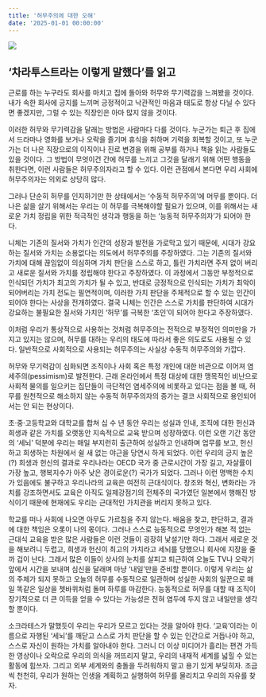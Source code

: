 ```yaml
---
title: '허무주의에 대한 오해'
date: '2025-01-01 00:00:00'
---
```


<img src='/images/memo/memo-1-1.jpg'>

##  ‘차라투스트라는 이렇게 말했다’를 읽고

근로를 하는 누구라도 회사를 마치고 집에 돌아와 허무와 무기력감을 느껴봤을 것이다. 내가 속한 회사에 긍지를 느끼며 긍정적이고 낙관적인 마음과 태도로 항상 다닐 수 있다면 좋겠지만, 그럴 수 있는 직장인은 아마 많지 않을 것이다.

이러한 허무와 무기력감을 달래는 방법은 사람마다 다를 것이다. 누군가는 퇴근 후 집에서 드라마나 영화를 보거나 오락을 즐기며 휴식을 취하며 기력을 회복할 것이고, 또 누군가는 더 나은 직장으로의 이직이나 진로 변경을 위해 공부를 하거나 책을 읽는 사람들도 있을 것이다. 그 방법이 무엇이건 간에 허무를 느끼고 그것을 달래기 위해 어떤 행동을 취한다면, 이런 사람들은 허무주의자라고 할 수 있다. 이런 관점에서 본다면 우리 사회에 허무주의자는 의외로 상당히 많다.

그러나 단순히 허무를 인지하기만 한 상태에서는 ‘수동적 허무주의’에 머무를 뿐이다. 더 나은 삶을 살기 위해서는 우리는 이 허무를 극복해야할 필요가 있으며, 이를 위해서는 새로운 가치 정립을 위한 적극적인 생각과 행동을 하는 ‘능동적 허무주의자’가 되어야 한다. 

니체는 기존의 질서와 가치가 인간의 성장과 발전을 가로막고 있기 때문에, 시대가 강요하는 질서와 가치는 소용없다는 의도에서 허무주의를 주장하였다. 그는 기존의 질서와 가치에 대해 끊임없이 의심하며 가치 판단을 스스로 하고, 틀린 가치라면 주저 없이 버리고 새로운 질서와 가치를 정립해야 한다고 주장하였다. 이 과정에서 그동안 부정적으로 인식되던 가치가 최고의 가치가 될 수 있고, 반대로 긍정적으로 인식되는 가치가 최악이 되어버리는 가치 전도는 필연적이며, 이러한 가치 판단을 주체적으로 할 수 있는 인간이 되어야 한다는 사상을 전개하였다. 결국 니체는 인간은 스스로 가치를 판단하여 시대가 강요하는 불필요한 질서와 가치인 ‘허무’를 극복한 ‘초인’이 되어야 한다고 주장하였다.

이처럼 우리가 통상적으로 사용하는 것처럼 허무주의는 전적으로 부정적인 의미만을 가지고 있지는 않으며, 허무를 대하는 우리의 태도에 따라서 좋은 의도로도 사용될 수 있다. 일반적으로 사회적으로 사용되는 허무주의는 사실상 수동적 허무주의와 가깝다.

허무와 무기력감이 심화되면 조직이나 사회 혹은 특정 개인에 대한 비관으로 이어져 염세주의(pessimism)로 발전한다. 근래 온라인에서 특정 대상에 대한 맹목적인 비난으로 사회적 물의를 일으키는 집단들이 극단적인 염세주의에 비롯하고 있다는 점을 볼 때, 허무를 원천적으로 해소하지 않는 수동적 허무주의자의 증가는 결코 사회적으로 용인되어서는 안 되는 현상이다.

초·중·고등학교와 대학교를 합쳐 십 수 년 동안 우리는 성실과 인내, 조직에 대한 헌신과 희생과 같은 가치를 오랫동안 지속적으로 교육 받으며 성장하였다. 이런 오랜 기간 동안의 ‘세뇌’ 덕분에 우리는 매일 부지런히 출근하여 성실하고 인내하며 업무를 보고, 헌신하고 희생하는 차원에서 쉴 새 없는 야근을 당연시 하게 되었다. 이런 우리의 긍지 높은(?) 희생과 헌신의 결과로 우리나라는 OECD 국가 중 근로시간이 가장 길고, 자살률이 가장 높고, 행복지수가 아주 낮은 경이로운(?) 국가가 되었다. 그러나 이런 명백한 수치가 있음에도 불구하고 우리나라의 교육은 여전히 근대식이다. 창조와 혁신, 변화라는 가치를 강조하면서도 교육은 아직도 일제강점기의 전체주의 국가였던 일본에서 행해진 방식이기 때문에 현재에도 우리는 근대적인 가치관을 버리지 못하고 있다.

학교를 떠나 사회에 나오면 아무도 가르침을 주지 않는다. 배움을 찾고, 판단하고, 결과에 대한 책임은 오롯이 나의 몫이다. 그러나 스스로 능동적으로 무엇인가 해본 적 없는 근대식 교육을 받은 많은 사람들은 이런 것들이 굉장히 낯설기만 하다. 그래서 새로운 것을 해보려니 두렵고, 희생과 헌신이 최고의 가치라고 세뇌를 당했으니 회사에 지장을 줄까 겁이 난다. 그래서 많은 이들이 상사의 눈치를 살피고 퇴근하여 오늘도 TV나 오락기 앞에서 시간을 보내며 심신을 달래며 마냥 ‘내일’만을 준비할 뿐이다. 이렇게 우리는 삶의 주체가 되지 못하고 오늘의 허무를 수동적으로 일관하며 성실한 사회의 일꾼으로 매일 똑같은 일상을 쳇바퀴처럼 돌며 하루를 마감한다. 능동적으로 허무를 대할 때 조직이 장기적으로 더 큰 이득을 얻을 수 있다는 가능성은 전혀 염두에 두지 않고 내일만을 생각할 뿐이다.

소크라테스가 말했듯이 우리는 우리가 모르고 있다는 것을 알아야 한다. ‘교육’이라는 이름으로 자행된 ‘세뇌’를 깨닫고 스스로 가치 판단을 할 수 있는 인간으로 거듭나야 하고, 스스로 자신이 원하는 가치를 알아내야 한다. 그러니 더 이상 미디어가 흘리는 편견 가득한 영상이나 오락으로 우리의 의식을 꺼뜨리지 말고, 우리의 내재적 세계를 넓힐 수 있는 활동에 힘쓰자. 그리고 외부 세계와의 충돌을 두려워하지 말고 용기 있게 부딪히자. 조금씩 천천히, 우리가 원하는 인생을 계획하고 실행하여 허무를 물리치고 우리의 자유를 찾자. 